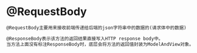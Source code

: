 # @RequestBody
```md
@RequestBody主要用来接收前端传递给后端的json字符串中的数据的(请求体中的数据)

```
```md
@ResponseBody表示该方法的返回结果直接写入HTTP response body中。
当方法上面没有标注ResponseBody时，底层会将方法的返回值封装为ModelAndView对象。
```